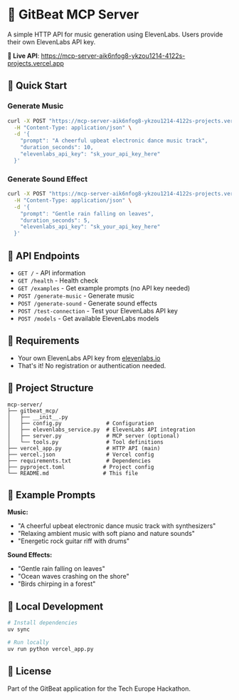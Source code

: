 # 🎵 GitBeat MCP Server

A simple HTTP API for music generation using ElevenLabs. Users provide their own ElevenLabs API key.

**🔗 Live API**: https://mcp-server-aik6nfog8-ykzou1214-4122s-projects.vercel.app

## 🚀 Quick Start

### Generate Music
```bash
curl -X POST "https://mcp-server-aik6nfog8-ykzou1214-4122s-projects.vercel.app/generate-music" \
  -H "Content-Type: application/json" \
  -d '{
    "prompt": "A cheerful upbeat electronic dance music track",
    "duration_seconds": 10,
    "elevenlabs_api_key": "sk_your_api_key_here"
  }'
```

### Generate Sound Effect
```bash
curl -X POST "https://mcp-server-aik6nfog8-ykzou1214-4122s-projects.vercel.app/generate-sound" \
  -H "Content-Type: application/json" \
  -d '{
    "prompt": "Gentle rain falling on leaves",
    "duration_seconds": 5,
    "elevenlabs_api_key": "sk_your_api_key_here"
  }'
```

## 📡 API Endpoints

- `GET /` - API information
- `GET /health` - Health check
- `GET /examples` - Get example prompts (no API key needed)
- `POST /generate-music` - Generate music
- `POST /generate-sound` - Generate sound effects  
- `POST /test-connection` - Test your ElevenLabs API key
- `POST /models` - Get available ElevenLabs models

## 🔑 Requirements

- Your own ElevenLabs API key from [elevenlabs.io](https://elevenlabs.io)
- That's it! No registration or authentication needed.

## 📁 Project Structure

```
mcp-server/
├── gitbeat_mcp/
│   ├── __init__.py
│   ├── config.py              # Configuration
│   ├── elevenlabs_service.py  # ElevenLabs API integration
│   ├── server.py              # MCP server (optional)
│   └── tools.py               # Tool definitions
├── vercel_app.py              # HTTP API (main)
├── vercel.json                # Vercel config
├── requirements.txt           # Dependencies
├── pyproject.toml            # Project config
└── README.md                 # This file
```

## 🎼 Example Prompts

**Music:**
- "A cheerful upbeat electronic dance music track with synthesizers"
- "Relaxing ambient music with soft piano and nature sounds"
- "Energetic rock guitar riff with drums"

**Sound Effects:**
- "Gentle rain falling on leaves"
- "Ocean waves crashing on the shore"
- "Birds chirping in a forest"

## 🔧 Local Development

```bash
# Install dependencies
uv sync

# Run locally
uv run python vercel_app.py
```

## 📄 License

Part of the GitBeat application for the Tech Europe Hackathon.
